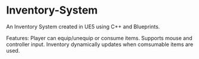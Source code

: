# Inventory-System
An Inventory System created in UE5 using C++ and Blueprints.

Features:
Player can equip/unequip or consume items. 
Supports mouse and controller input. 
Inventory dynamically updates when comsumable items are used. 
